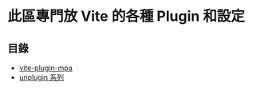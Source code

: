 # 此區專門放 Vite 的各種 Plugin 和設定

## 目錄
- [vite-plugin-mpa](/vite/vite-plugin-mpa)
- [unplugin 系列](/vite/vite-unplugin)
